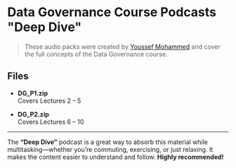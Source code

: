 # Data Governance Course Podcasts "Deep Dive"

> These audio packs were created by [Youssef Mohammed](https://github.com/DEVOLOPER-1) and cover the full concepts of the Data Governance course.

## Files

- **DG_P1.zip**  
  Covers Lectures 2 – 5

- **DG_P2.zip**  
  Covers Lectures 6 – 10

---

The **“Deep Dive”** podcast is a great way to absorb this material while multitasking—whether you’re commuting, exercising, or just relaxing. It makes the content easier to understand and follow. **Highly recommended!**
